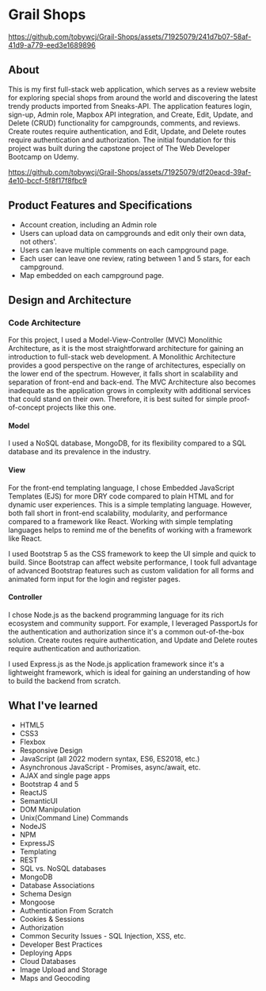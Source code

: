 # Grail Shops


https://github.com/tobywcj/Grail-Shops/assets/71925079/241d7b07-58af-41d9-a779-eed3e1689896



## About
This is my first full-stack web application, which serves as a review website for exploring special shops from around the world and discovering the latest trendy products imported from Sneaks-API. The application features login, sign-up, Admin role, Mapbox API integration, and Create, Edit, Update, and Delete (CRUD) functionality for campgrounds, comments, and reviews. Create routes require authentication, and Edit, Update, and Delete routes require authentication and authorization. The initial foundation for this project was built during the capstone project of The Web Developer Bootcamp on Udemy.


https://github.com/tobywcj/Grail-Shops/assets/71925079/df20eacd-39af-4e10-bccf-5f8f17f8fbc9


## Product Features and Specifications
- Account creation, including an Admin role
- Users can upload data on campgrounds and edit only their own data, not others'.
- Users can leave multiple comments on each campground page.
- Each user can leave one review, rating between 1 and 5 stars, for each campground.
- Map embedded on each campground page.


## Design and Architecture
### Code Architecture
For this project, I used a Model-View-Controller (MVC) Monolithic Architecture, as it is the most straightforward architecture for gaining an introduction to full-stack web development. A Monolithic Architecture provides a good perspective on the range of architectures, especially on the lower end of the spectrum. However, it falls short in scalability and separation of front-end and back-end. The MVC Architecture also becomes inadequate as the application grows in complexity with additional services that could stand on their own. Therefore, it is best suited for simple proof-of-concept projects like this one. 

#### Model
I used a NoSQL database, MongoDB, for its flexibility compared to a SQL database and its prevalence in the industry.

#### View
For the front-end templating language, I chose Embedded JavaScript Templates (EJS) for more DRY code compared to plain HTML and for dynamic user experiences. This is a simple templating language. However, both fall short in front-end scalability, modularity, and performance compared to a framework like React. Working with simple templating languages helps to remind me of the benefits of working with a framework like React.

I used Bootstrap 5 as the CSS framework to keep the UI simple and quick to build. Since Bootstrap can affect website performance, I took full advantage of advanced Bootstrap features such as custom validation for all forms and animated form input for the login and register pages.

#### Controller
I chose Node.js as the backend programming language for its rich ecosystem and community support. For example, I leveraged PassportJs for the authentication and authorization since it's a common out-of-the-box solution. Create routes require authentication, and Update and Delete routes require authentication and authorization.

I used Express.js as the Node.js application framework since it's a lightweight framework, which is ideal for gaining an understanding of how to build the backend from scratch. 

## What I've learned
- HTML5
- CSS3
- Flexbox
- Responsive Design
- JavaScript (all 2022 modern syntax, ES6, ES2018, etc.)
- Asynchronous JavaScript - Promises, async/await, etc.
- AJAX and single page apps
- Bootstrap 4 and 5
- ReactJS
- SemanticUI
- DOM Manipulation
- Unix(Command Line) Commands
- NodeJS
- NPM
- ExpressJS
- Templating
- REST
- SQL vs. NoSQL databases
- MongoDB
- Database Associations
- Schema Design
- Mongoose
- Authentication From Scratch
- Cookies & Sessions
- Authorization
- Common Security Issues - SQL Injection, XSS, etc.
- Developer Best Practices
- Deploying Apps
- Cloud Databases
- Image Upload and Storage
- Maps and Geocoding
